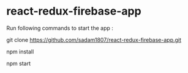 # react-redux-firebase-app

Run following commands to start the app :

git clone https://github.com/sadam1807/react-redux-firebase-app.git

npm install

npm start
